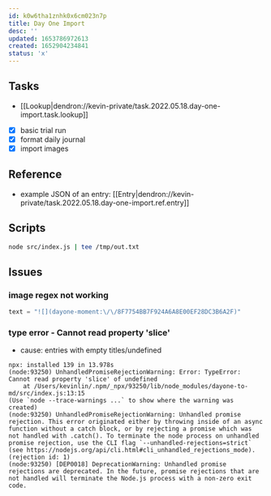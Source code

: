 ```yaml
---
id: k0w6tha1znhk0x6cm023n7p
title: Day One Import
desc: ''
updated: 1653786972613
created: 1652904234841
status: 'x'
---
```



## Tasks
- [[Lookup|dendron://kevin-private/task.2022.05.18.day-one-import.task.lookup]]
- [x] basic trial run
- [x] format daily journal
- [x] import images

## Reference
- example JSON of an entry: [[Entry|dendron://kevin-private/task.2022.05.18.day-one-import.ref.entry]]

## Scripts

```sh
node src/index.js | tee /tmp/out.txt
```

## Issues

### image regex not working

```js
text = "![](dayone-moment:\/\/8F7754BB7F924A6A8E00EF28DC3B6A2F)"
```
### type error - Cannot read property 'slice'
- cause: entries with empty titles/undefined

```
npx: installed 139 in 13.978s
(node:93250) UnhandledPromiseRejectionWarning: Error: TypeError: Cannot read property 'slice' of undefined
    at /Users/kevinlin/.npm/_npx/93250/lib/node_modules/dayone-to-md/src/index.js:13:15
(Use `node --trace-warnings ...` to show where the warning was created)
(node:93250) UnhandledPromiseRejectionWarning: Unhandled promise rejection. This error originated either by throwing inside of an async function without a catch block, or by rejecting a promise which was not handled with .catch(). To terminate the node process on unhandled promise rejection, use the CLI flag `--unhandled-rejections=strict` (see https://nodejs.org/api/cli.html#cli_unhandled_rejections_mode). (rejection id: 1)
(node:93250) [DEP0018] DeprecationWarning: Unhandled promise rejections are deprecated. In the future, promise rejections that are not handled will terminate the Node.js process with a non-zero exit code.
```
